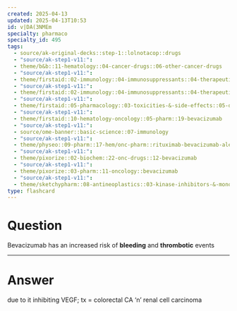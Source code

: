 ```yaml
---
created: 2025-04-13
updated: 2025-04-13T10:53
id: v|DA(3NMEm
specialty: pharmaco
specialty_id: 495
tags:
  - source/ak-original-decks::step-1::lolnotacop::drugs
  - "source/ak-step1-v11:": 
  - theme/b&b::11-hematology::04-cancer-drugs::06-other-cancer-drugs
  - "source/ak-step1-v11:": 
  - theme/firstaid::02-immunology::04-immunosuppressants::04-therapeutic-antibodies
  - "source/ak-step1-v11:": 
  - theme/firstaid::02-immunology::04-immunosuppressants::04-therapeutic-antibodies::bevacizumab
  - "source/ak-step1-v11:": 
  - theme/firstaid::05-pharmacology::03-toxicities-&-side-effects::05-drug-reactions---hematologic
  - "source/ak-step1-v11:": 
  - theme/firstaid::10-hematology-oncology::05-pharm::19-bevacizumab
  - "source/ak-step1-v11:": 
  - source/ome-banner::basic-science::07-immunology
  - "source/ak-step1-v11:": 
  - theme/physeo::09-pharm::17-hem/onc-pharm::rituximab-bevacizumab-alemtuzumab-cetuximab-panitumumab-trastuzmab
  - "source/ak-step1-v11:": 
  - theme/pixorize::02-biochem::22-onc-drugs::12-bevacizumab
  - "source/ak-step1-v11:": 
  - theme/pixorize::03-pharm::11-oncology::bevacizumab
  - "source/ak-step1-v11:": 
  - theme/sketchypharm::08-antineoplastics::03-kinase-inhibitors-&-monoclonal-antibodies::02-rituximab,-cetuximab,-bevacizumab,-alemtuzumab,-trastuzumab"
type: flashcard
---
```


# Question
Bevacizumab has an increased risk of **bleeding** and **thrombotic** events

---

# Answer
due to it inhibiting VEGF; tx = colorectal CA ‘n’ renal cell carcinoma